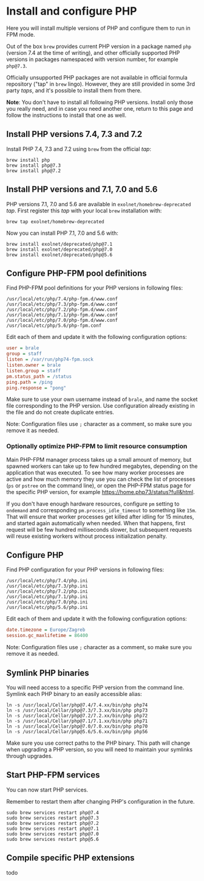 # Install and configure PHP

Here you will install multiple versions of PHP and configure them to run in FPM
mode.

Out of the box `brew` provides current PHP version in a package named `php`
(version 7.4 at the time of writing), and other officially supported PHP
versions in packages namespaced with version number, for example `php@7.3`.

Officially unsupported PHP packages are not available in official formula
repository ("tap" in `brew` lingo). However, they are still provided in some 3rd
party *taps*, and it's possible to install them from there.

**Note**: You don't have to install all following PHP versions. Install only
those you really need, and in case you need another one, return to this page
and follow the instructions to install that one as well.

## Install PHP versions 7.4, 7.3 and 7.2

Install PHP 7.4, 7.3 and 7.2 using `brew` from the official *tap*:

```console
brew install php
brew install php@7.3
brew install php@7.2
```

## Install PHP versions and 7.1, 7.0 and 5.6

PHP versions 7.1, 7.0 and 5.6 are available in `exolnet/homebrew-deprecated`
*tap*. First register this *tap* with your local `brew` installation with:

```console
brew tap exolnet/homebrew-deprecated
```

Now you can install PHP 7.1, 7.0 and 5.6 with:

```console
brew install exolnet/deprecated/php@7.1
brew install exolnet/deprecated/php@7.0
brew install exolnet/deprecated/php@5.6
```

## Configure PHP-FPM pool definitions

Find PHP-FPM pool definitions for your PHP versions in following files:

```text
/usr/local/etc/php/7.4/php-fpm.d/www.conf
/usr/local/etc/php/7.3/php-fpm.d/www.conf
/usr/local/etc/php/7.2/php-fpm.d/www.conf
/usr/local/etc/php/7.1/php-fpm.d/www.conf
/usr/local/etc/php/7.0/php-fpm.d/www.conf
/usr/local/etc/php/5.6/php-fpm.conf
```

Edit each of them and update it with the following configuration options:

```ini
user = brale
group = staff
listen = /var/run/php74-fpm.sock
listen.owner = brale
listen.group = staff
pm.status_path = /status
ping.path = /ping
ping.response = "pong"
```

Make sure to use your own username instead of `brale`, and name the socket file
corresponding to the PHP version. Use configuration already existing in the
file and do not create duplicate entries.

Note: Configuration files use `;` character as a comment, so make sure you
remove it as needed.

### Optionally optimize PHP-FPM to limit resource consumption

Main PHP-FPM manager process takes up a small amount of memory, but spawned
workers can take up to few hundred megabytes, depending on the application that
was executed. To see how many worker processes are active and how much memory
they use you can check the list of processes (`ps` or `pstree` on the command
line), or open the PHP-FPM status page for the specific PHP version, for example
https://home.php73/status?full&html.

If you don't have enough hardware resources, configure `pm` setting to
`ondemand` and corresponding `pm.process_idle_timeout` to something like `15m`.
That will ensure that worker processes get killed after idling for 15 minutes,
and started again automatically when needed. When that happens, first request
will be few hundred milliseconds slower, but subsequent requests will reuse
existing workers without process initialization penalty.

## Configure PHP

Find PHP configuration for your PHP versions in following files:

```text
/usr/local/etc/php/7.4/php.ini
/usr/local/etc/php/7.3/php.ini
/usr/local/etc/php/7.2/php.ini
/usr/local/etc/php/7.1/php.ini
/usr/local/etc/php/7.0/php.ini
/usr/local/etc/php/5.6/php.ini
```

Edit each of them and update it with the following configuration options:

```ini
date.timezone = Europe/Zagreb
session.gc_maxlifetime = 86400
```

Note: Configuration files use `;` character as a comment, so make sure you
remove it as needed.

## Symlink PHP binaries

You will need access to a specific PHP version from the command line. Symlink
each PHP binary to an easily accessible alias:

```console
ln -s /usr/local/Cellar/php@7.4/7.4.xx/bin/php php74
ln -s /usr/local/Cellar/php@7.3/7.3.xx/bin/php php73
ln -s /usr/local/Cellar/php@7.2/7.2.xx/bin/php php72
ln -s /usr/local/Cellar/php@7.1/7.1.xx/bin/php php71
ln -s /usr/local/Cellar/php@7.0/7.0.xx/bin/php php70
ln -s /usr/local/Cellar/php@5.6/5.6.xx/bin/php php56
```

Make sure you use correct paths to the PHP binary. This path will change when
upgrading a PHP version, so you will need to maintain your symlinks through
upgrades.

## Start PHP-FPM services

You can now start PHP services.

Remember to restart them after changing PHP's configuration in the future.

```console
sudo brew services restart php@7.4
sudo brew services restart php@7.3
sudo brew services restart php@7.2
sudo brew services restart php@7.1
sudo brew services restart php@7.0
sudo brew services restart php@5.6
```

## Compile specific PHP extensions

todo
